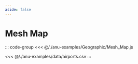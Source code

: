 ```yaml
---
aside: false
---
```


<script setup>
import { meshMap } from '../anu-examples/Geographic/Mesh_Map.js'
import singleView  from '../vue_components/singleView.vue'
</script>

# Mesh Map

<singleView :scene="meshMap" />

::: code-group
<<< @/./anu-examples/Geographic/Mesh_Map.js 

<<< @/./anu-examples/data/airports.csv
:::